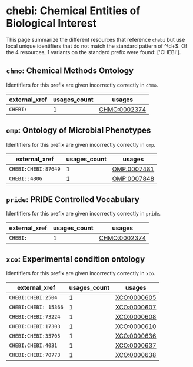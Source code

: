 # chebi: Chemical Entities of Biological Interest

This page summarize the different resources that reference `chebi`
but use local unique identifiers that do not match the standard pattern of
^\d+$. Of the 4 resources,
1 variants on the standard prefix were found: ['CHEBI'].

## `chmo`: Chemical Methods Ontology

Identifiers for this prefix are given incorrectly correctly in `chmo`.

| external_xref   |   usages_count | usages                                              |
|-----------------|----------------|-----------------------------------------------------|
| `CHEBI:`        |              1 | [CHMO:0002374](https://bioregistry.io/CHMO:0002374) |

## `omp`: Ontology of Microbial Phenotypes

Identifiers for this prefix are given incorrectly correctly in `omp`.

| external_xref       |   usages_count | usages                                            |
|---------------------|----------------|---------------------------------------------------|
| `CHEBI:CHEBI:87649` |              1 | [OMP:0007481](https://bioregistry.io/OMP:0007481) |
| `CHEBI::4806`       |              1 | [OMP:0007848](https://bioregistry.io/OMP:0007848) |

## `pride`: PRIDE Controlled Vocabulary

Identifiers for this prefix are given incorrectly correctly in `pride`.

| external_xref   |   usages_count | usages                                              |
|-----------------|----------------|-----------------------------------------------------|
| `CHEBI:`        |              1 | [CHMO:0002374](https://bioregistry.io/CHMO:0002374) |

## `xco`: Experimental condition ontology

Identifiers for this prefix are given incorrectly correctly in `xco`.

| external_xref        |   usages_count | usages                                            |
|----------------------|----------------|---------------------------------------------------|
| `CHEBI:CHEBI:2504`   |              1 | [XCO:0000605](https://bioregistry.io/XCO:0000605) |
| `CHEBI:CHEBI: 15366` |              1 | [XCO:0000607](https://bioregistry.io/XCO:0000607) |
| `CHEBI:CHEBI:73224`  |              1 | [XCO:0000608](https://bioregistry.io/XCO:0000608) |
| `CHEBI:CHEBI:17303`  |              1 | [XCO:0000610](https://bioregistry.io/XCO:0000610) |
| `CHEBI:CHEBI:35705`  |              1 | [XCO:0000636](https://bioregistry.io/XCO:0000636) |
| `CHEBI:CHEBI:4031`   |              1 | [XCO:0000637](https://bioregistry.io/XCO:0000637) |
| `CHEBI:CHEBI:70773`  |              1 | [XCO:0000638](https://bioregistry.io/XCO:0000638) |

